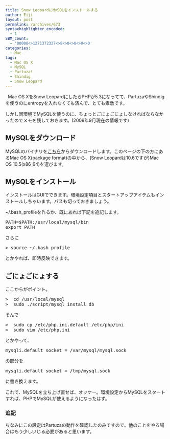 ```yaml
---
title: Snow LeopardにMySQLをインストールする
author: Eiji
layout: post
permalink: /archives/673
syntaxhighlighter_encoded:
  - 1
SBM_count:
  - '00008<>1271372327<>8<>0<>0<>0<>0'
categories:
  - Mac
tags:
  - Mac OS X
  - MySQL
  - Partuza!
  - Shindig
  - Snow Leopard
---
```

<div class="wp_plus_one_button" style="margin: 0 8px 8px 0; float:left; ">
  <g:plusone href="http://devlog.agektmr.com/archives/673" callback="wp_plus_one_handler"></g:plusone>
</div>

Mac OS XをSnow LeopardにしたらPHPが5.3になってて、PartuzaやShindigを使うのにentropyを入れなくても済んで、とても素敵です。

しかし同環境でMySQLを使うのに、ちょっとごにょごにょしなければならなかったのでメモを残しておきます。(2009年9月現在の情報です)

## MySQLをダウンロード

MySQLのバイナリを<a href="http://dev.mysql.com/downloads/" target="_blank">こちら</a>からダウンロードします。このページの下の方にあるMac OS X(package format)の中から、(Snow Leopardは10.6ですが)Mac OS 10.5(x86_64)を選びます。

## MySQLをインストール

インストールはGUIでできます。環境設定項目とスタートアップアイテムもインストールしちゃいます。パスも切っておきましょう。

~/.bash_profileを作るか、既にあれば下記を追記します。

<pre>PATH=$PATH:/usr/local/mysql/bin
export PATH</pre>

さらに

<pre>&gt; source ~/.bash_profile</pre>

とかやれば、即時反映できます。

## ごにょごにょする

ここからがポイント。

<pre>&gt;  cd /usr/local/mysql
&gt;  sudo ./script/mysql_install_db</pre>

そんで

<pre>&gt;  sudo cp /etc/php.ini.default /etc/php/ini
&gt;  sudo vim /etc/php.ini</pre>

とかやって、

<pre>mysqli.default_socket = /var/mysql/mysql.sock</pre>

の部分を

<pre>mysqli.default_socket = /tmp/mysql.sock</pre>

に書き換えます。

これで、MySQLを立ち上げ直せば、オッケー。環境設定からMySQLをスタートすれば、PHPでMySQLが使えるようになったはず。

### 追記

ちなみにこの設定はPartuzaの動作を確認したのみですので、他のことをやる場合はもう少しいじる必要があると思います。